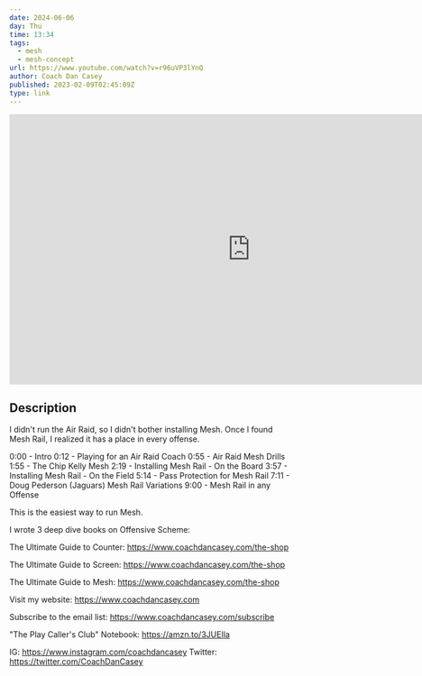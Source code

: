 ```yaml
---
date: 2024-06-06
day: Thu
time: 13:34
tags:
  - mesh
  - mesh-concept
url: https://www.youtube.com/watch?v=r96uVP3lYnQ
author: Coach Dan Casey
published: 2023-02-09T02:45:09Z
type: link
---
```



<iframe width="854" height="480" src="https://www.youtube.com/embed/r96uVP3lYnQ" frameborder="0" allowfullscreen></iframe>

## Description
I didn't run the Air Raid, so I didn't bother installing Mesh. Once I found Mesh Rail, I realized it has a place in every offense.

0:00 - Intro
0:12 - Playing for an Air Raid Coach
0:55 - Air Raid Mesh Drills
1:55 - The Chip Kelly Mesh
2:19 - Installing Mesh Rail - On the Board
3:57 - Installing Mesh Rail - On the Field
5:14 - Pass Protection for Mesh Rail
7:11 - Doug Pederson (Jaguars) Mesh Rail Variations
9:00 - Mesh Rail in any Offense

This is the easiest way to run Mesh.

I wrote 3 deep dive books on Offensive Scheme:

The Ultimate Guide to Counter: https://www.coachdancasey.com/the-shop

The Ultimate Guide to Screen: https://www.coachdancasey.com/the-shop

The Ultimate Guide to Mesh: https://www.coachdancasey.com/the-shop

Visit my website: https://www.coachdancasey.com

Subscribe to the email list: https://www.coachdancasey.com/subscribe

"The Play Caller's Club" Notebook: https://amzn.to/3JUEIla

IG: https://www.instagram.com/coachdancasey
Twitter: https://twitter.com/CoachDanCasey